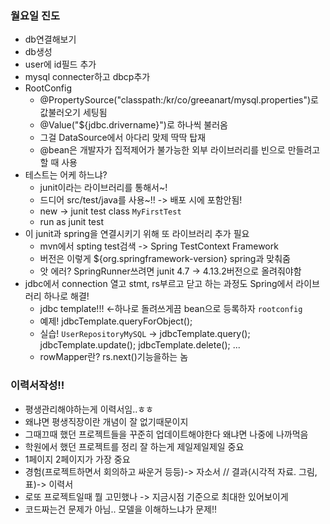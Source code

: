 ### 월요일 진도
- db연결해보기
- db생성
- user에 id필드 추가
- mysql connecter하고 dbcp추가
- RootConfig
  - @PropertySource("classpath:/kr/co/greeanart/mysql.properties")로 값불러오기 세팅됨
  - @Value("${jdbc.drivername}")로 하나씩 불러옴
  - 그걸 DataSource에서 아다리 맞제 딱딱 탑재
  - @bean은 개발자가 집적제어가 불가능한 외부 라이브러리를 빈으로 만들려고 할 때 사용
- 테스트는 어케 하느냐?
  - junit이라는 라이브러리를 통해서~!
  - 드디어 src/test/java를 사용~!! -> 배포 시에 포함안됨!
  - new -> junit test class `MyFirstTest`
  - run as junit test
- 이 junit과 spring을 연결시키기 위해 또 라이브러리 추가 필요
  - mvn에서 spting test검색 -> Spring TestContext Framework
  - 버전은 이렇게 <version>${org.springframework-version}</version> spring과 맞춰줌
  - 앗 에러? SpringRunner쓰려면 junit 4.7 -> 4.13.2버전으로 올려줘야함
- jdbc에서 connection 열고 stmt, rs부르고 닫고 하는 과정도 Spring에서 라이브러리 하나로 해결!
  - jdbc template!!! <-하나로 돌려쓰게끔 bean으로 등록하자 `rootconfig`
  - 예제! jdbcTemplate.queryForObject(); 
  - 실습! `UserRepositoryMySQL` -> jdbcTemplate.query(); jdbcTemplate.update(); jdbcTemplate.delete(); ...
  - rowMapper란? rs.next()기능을하는 놈
  
### 이력서작성!!
- 평생관리해야하는게 이력서임..ㅎㅎ
- 왜냐면 평생직장이란 개념이 잘 없기때문이지
- 그때끄때 했던 프로젝트들을 꾸준히 업데이트해야한다 왜냐면 나중에 나까먹음
- 학원에서 했던 프로젝트를 정리 잘 하는게 제일제일제일 중요
- 1페이지 2페이지가 가장 중요
- 경험(프로젝트하면서 회의하고 싸운거 등등)-> 자소서 // 결과(시각적 자료. 그림, 표)-> 이력서
- 로또 프로젝트일때 뭘 고민했나 -> 지금시점 기준으로 최대한 있어보이게
- 코드짜는건 문제가 아님.. 모델을 이해하느냐가 문제!!